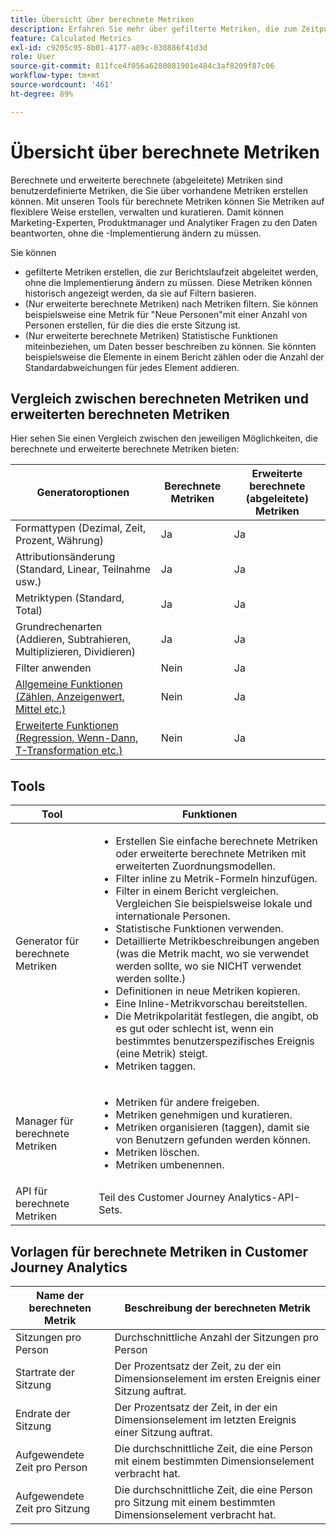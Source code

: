 ```yaml
---
title: Übersicht über berechnete Metriken
description: Erfahren Sie mehr über gefilterte Metriken, die zum Zeitpunkt der Berichtserstellung abgeleitet werden.
feature: Calculated Metrics
exl-id: c9205c95-8b01-4177-a89c-038886f41d3d
role: User
source-git-commit: 811fce4f056a6280081901e484c3af8209f87c06
workflow-type: tm+mt
source-wordcount: '461'
ht-degree: 89%

---
```


# Übersicht über berechnete Metriken

Berechnete und erweiterte berechnete (abgeleitete) Metriken sind benutzerdefinierte Metriken, die Sie über vorhandene Metriken erstellen können. Mit unseren Tools für berechnete Metriken können Sie Metriken auf flexiblere Weise erstellen, verwalten und kuratieren. Damit können Marketing-Experten, Produktmanager und Analytiker Fragen zu den Daten beantworten, ohne die -Implementierung ändern zu müssen.

Sie können

* gefilterte Metriken erstellen, die zur Berichtslaufzeit abgeleitet werden, ohne die Implementierung ändern zu müssen. Diese Metriken können historisch angezeigt werden, da sie auf Filtern basieren.
* (Nur erweiterte berechnete Metriken) nach Metriken filtern. Sie können beispielsweise eine Metrik für &quot;Neue Personen&quot;mit einer Anzahl von Personen erstellen, für die dies die erste Sitzung ist.
* (Nur erweiterte berechnete Metriken) Statistische Funktionen miteinbeziehen, um Daten besser beschreiben zu können. Sie könnten beispielsweise die Elemente in einem Bericht zählen oder die Anzahl der Standardabweichungen für jedes Element addieren.

## Vergleich zwischen berechneten Metriken und erweiterten berechneten Metriken

Hier sehen Sie einen Vergleich zwischen den jeweiligen Möglichkeiten, die berechnete und erweiterte berechnete Metriken bieten:

| Generatoroptionen | Berechnete Metriken | Erweiterte berechnete (abgeleitete) Metriken |
|---|---|---|
| Formattypen (Dezimal, Zeit, Prozent, Währung) | Ja | Ja |
| Attributionsänderung (Standard, Linear, Teilnahme usw.) | Ja | Ja |
| Metriktypen (Standard, Total) | Ja | Ja |
| Grundrechenarten (Addieren, Subtrahieren, Multiplizieren, Dividieren) | Ja | Ja |
| Filter anwenden | Nein | Ja |
| [Allgemeine Funktionen (Zählen, Anzeigenwert, Mittel etc.)](/help/components/calc-metrics/cm-functions.md) | Nein | Ja |
| [Erweiterte Funktionen (Regression, Wenn-Dann, T-Transformation etc.)](/help/components/calc-metrics/cm-adv-functions.md) | Nein | Ja |

## Tools

| Tool | Funktionen |
|--- |--- |
| Generator für berechnete Metriken | <ul><li>Erstellen Sie einfache berechnete Metriken oder erweiterte berechnete Metriken mit erweiterten Zuordnungsmodellen.</li><li>Filter inline zu Metrik-Formeln hinzufügen.</li><li>Filter in einem Bericht vergleichen. Vergleichen Sie beispielsweise lokale und internationale Personen.</li><li>Statistische Funktionen verwenden.</li><li> Detaillierte Metrikbeschreibungen angeben (was die Metrik macht, wo sie verwendet werden sollte, wo sie NICHT verwendet werden sollte.)</li><li>Definitionen in neue Metriken kopieren.</li><li>Eine Inline-Metrikvorschau bereitstellen.</li><li>Die Metrikpolarität festlegen, die angibt, ob es gut oder schlecht ist, wenn ein bestimmtes benutzerspezifisches Ereignis (eine Metrik) steigt.</li><li>Metriken taggen.</li></ul> |
| Manager für berechnete Metriken | <ul><li>Metriken für andere freigeben.</li><li>Metriken genehmigen und kuratieren.</li><li>Metriken organisieren (taggen), damit sie von Benutzern gefunden werden können.</li><li>Metriken löschen.</li><li>Metriken umbenennen.</li></ul> |
| API für berechnete Metriken | Teil des Customer Journey Analytics-API-Sets. |

## Vorlagen für berechnete Metriken in Customer Journey Analytics

| Name der berechneten Metrik | Beschreibung der berechneten Metrik |
| --- | --- |
| Sitzungen pro Person | Durchschnittliche Anzahl der Sitzungen pro Person |
| Startrate der Sitzung | Der Prozentsatz der Zeit, zu der ein Dimensionselement im ersten Ereignis einer Sitzung auftrat. |
| Endrate der Sitzung | Der Prozentsatz der Zeit, in der ein Dimensionselement im letzten Ereignis einer Sitzung auftrat. |
| Aufgewendete Zeit pro Person | Die durchschnittliche Zeit, die eine Person mit einem bestimmten Dimensionselement verbracht hat. |
| Aufgewendete Zeit pro Sitzung | Die durchschnittliche Zeit, die eine Person pro Sitzung mit einem bestimmten Dimensionselement verbracht hat. |
